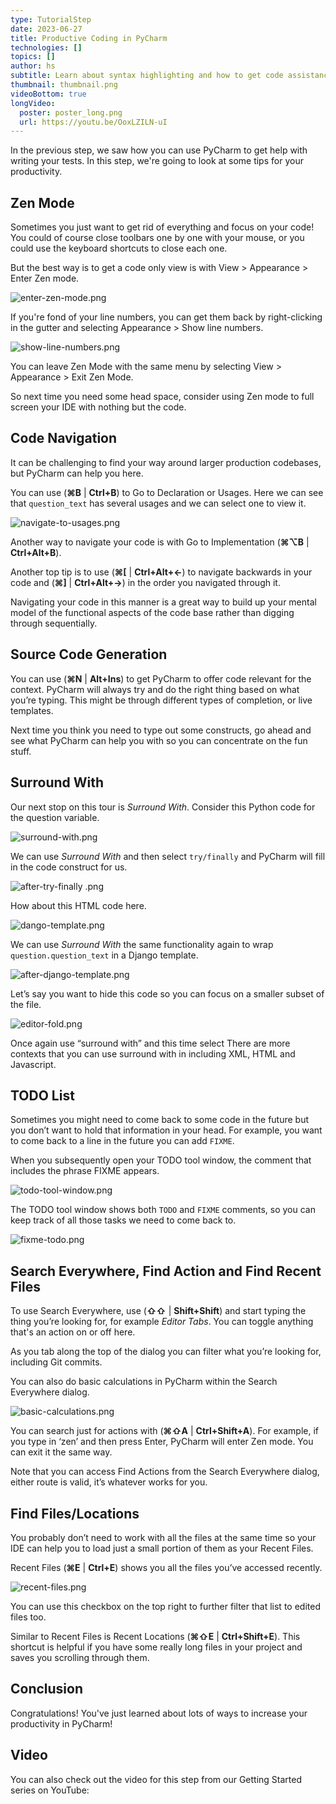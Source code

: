 ```yaml
---
type: TutorialStep
date: 2023-06-27
title: Productive Coding in PyCharm
technologies: []
topics: []
author: hs
subtitle: Learn about syntax highlighting and how to get code assistance.
thumbnail: thumbnail.png
videoBottom: true
longVideo:
  poster: poster_long.png
  url: https://youtu.be/OoxLZILN-uI
---
```


In the previous step, we saw how you can use PyCharm to get help with writing your tests. In this step, we're going to look at some tips for your productivity. 

## Zen Mode
Sometimes you just want to get rid of everything and focus on your code! You could of course close toolbars one by one with your mouse, or you could use the keyboard shortcuts to close each one.

But the best way is to get a code only view is with View > Appearance > Enter Zen mode.

![enter-zen-mode.png](enter-zen-mode.png)

If you're fond of your line numbers, you can get them back by right-clicking in the gutter and selecting Appearance > Show line numbers.

![show-line-numbers.png](show-line-numbers.png)

You can leave Zen Mode with the same menu by selecting View > Appearance > Exit Zen Mode.

So next time you need some head space, consider using Zen mode to full screen your IDE with nothing but the code.

## Code Navigation

It can be challenging to find your way around larger production codebases, but PyCharm can help you here.

You can use (**⌘B** | **Ctrl+B**) to Go to Declaration or Usages. Here we can see that `question_text` has several usages and we can select one to view it.

![navigate-to-usages.png](navigate-to-usages.png)

Another way to navigate your code is with Go to Implementation (**⌘⌥B** | **Ctrl+Alt+B**). 

Another top tip is to use (**⌘[** | **Ctrl+Alt+←**) to navigate backwards in your code and (**⌘\]** | **Ctrl+Alt+→**) in the order you navigated through it.

Navigating your code in this manner is a great way to build up your mental model of the functional aspects of the code base rather than digging through sequentially.

## Source Code Generation

You can use (**⌘N** | **Alt+Ins**) to get PyCharm to offer code relevant for the context. PyCharm will always try and do the right thing based on what you’re typing. This might be through different types of completion, or live templates.

Next time you think you need to type out some constructs, go ahead and see what PyCharm can help you with so you can concentrate on the fun stuff.

## Surround With

Our next stop on this tour is *Surround With*. Consider this Python code for the question variable.

![surround-with.png](surround-with.png)

We can use *Surround With* and then select `try/finally` and PyCharm will fill in the code construct for us.

![after-try-finally .png](after-try-finally%20.png)

How about this HTML code here.

![dango-template.png](dango-template.png)

We can use *Surround With* the same functionality again to wrap `question.question_text` in a Django template.

![after-django-template.png](after-django-template.png)

Let’s say you want to hide this code so you can focus on a smaller subset of the file.

![editor-fold.png](editor-fold.png)

Once again use “surround with” and this time select <Editor Fold>There are more contexts that you can use surround with in including XML, HTML and Javascript. 

## TODO List

Sometimes you might need to come back to some code in the future but you don’t want to hold that information in your head. For example, you want to come back to a line in the future you can add `FIXME`.

When you subsequently open your TODO tool window, the comment that includes the phrase FIXME appears.

![todo-tool-window.png](todo-tool-window.png)

The TODO tool window shows both `TODO` and `FIXME` comments, so you can keep track of all those tasks we need to come back to.

![fixme-todo.png](fixme-todo.png)

## Search Everywhere, Find Action and Find Recent Files

To use Search Everywhere, use (**⇧⇧** | **Shift+Shift**) and start typing the thing you’re looking for, for example *Editor Tabs*. You can toggle anything that's an action on or off here.

As you tab along the top of the dialog you can filter what you’re looking for, including Git commits.

You can also do basic calculations in PyCharm within the Search Everywhere dialog.

![basic-calculations.png](basic-calculations.png)

You can search just for actions with (**⌘⇧A** | **Ctrl+Shift+A**). For example, if you type in ‘zen’ and then press Enter, PyCharm will enter Zen mode. You can exit it the same way.

Note that you can access Find Actions from the Search Everywhere dialog, either route is valid, it’s whatever works for you.

## Find Files/Locations

You probably don’t need to work with all the files at the same time so your IDE can help you to load just a small portion of them as your Recent Files.

Recent Files (**⌘E** | **Ctrl+E**) shows you all the files you’ve accessed recently.

![recent-files.png](recent-files.png)

You can use this checkbox on the top right to further filter that list to edited files too.

Similar to Recent Files is Recent Locations (**⌘⇧E** | **Ctrl+Shift+E**). This shortcut is helpful if you have some really long files in your project and saves you scrolling through them.

## Conclusion

Congratulations! You've just learned about lots of ways to increase your productivity in PyCharm! 

## Video
You can also check out the video for this step from our Getting Started series on YouTube:
